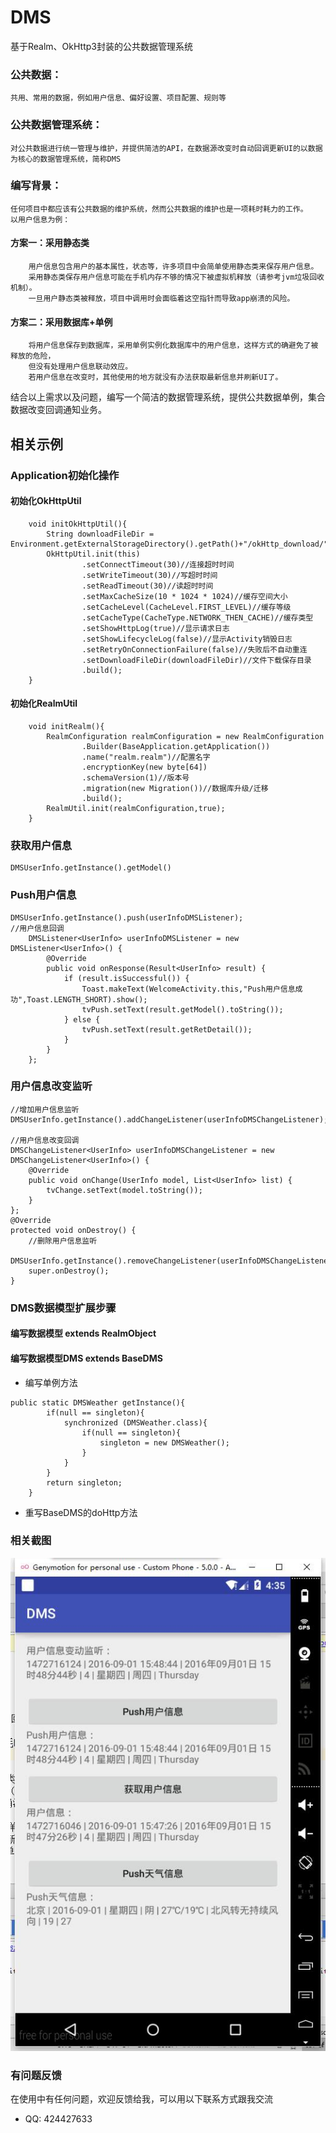 # DMS
基于Realm、OkHttp3封装的公共数据管理系统

### 公共数据：
    共用、常用的数据，例如用户信息、偏好设置、项目配置、规则等

### 公共数据管理系统：
    对公共数据进行统一管理与维护，并提供简洁的API，在数据源改变时自动回调更新UI的以数据为核心的数据管理系统，简称DMS

### 编写背景：
    任何项目中都应该有公共数据的维护系统，然而公共数据的维护也是一项耗时耗力的工作。
    以用户信息为例：
#### 方案一：采用静态类
        用户信息包含用户的基本属性，状态等，许多项目中会简单使用静态类来保存用户信息。
        采用静态类保存用户信息可能在手机内存不够的情况下被虚拟机释放（请参考jvm垃圾回收机制）。
        一旦用户静态类被释放，项目中调用时会面临着这空指针而导致app崩溃的风险。

#### 方案二：采用数据库+单例
        将用户信息保存到数据库，采用单例实例化数据库中的用户信息，这样方式的确避免了被释放的危险，
        但没有处理用户信息联动效应。
        若用户信息在改变时，其他使用的地方就没有办法获取最新信息并刷新UI了。

结合以上需求以及问题，编写一个简洁的数据管理系统，提供公共数据单例，集合数据改变回调通知业务。

## 相关示例

### Application初始化操作

#### 初始化OkHttpUtil
```
    void initOkHttpUtil(){
        String downloadFileDir = Environment.getExternalStorageDirectory().getPath()+"/okHttp_download/";
        OkHttpUtil.init(this)
                .setConnectTimeout(30)//连接超时时间
                .setWriteTimeout(30)//写超时时间
                .setReadTimeout(30)//读超时时间
                .setMaxCacheSize(10 * 1024 * 1024)//缓存空间大小
                .setCacheLevel(CacheLevel.FIRST_LEVEL)//缓存等级
                .setCacheType(CacheType.NETWORK_THEN_CACHE)//缓存类型
                .setShowHttpLog(true)//显示请求日志
                .setShowLifecycleLog(false)//显示Activity销毁日志
                .setRetryOnConnectionFailure(false)//失败后不自动重连
                .setDownloadFileDir(downloadFileDir)//文件下载保存目录
                .build();
    }
```

#### 初始化RealmUtil
```
    void initRealm(){
        RealmConfiguration realmConfiguration = new RealmConfiguration
                .Builder(BaseApplication.getApplication())
                .name("realm.realm")//配置名字
                .encryptionKey(new byte[64])
                .schemaVersion(1)//版本号
                .migration(new Migration())//数据库升级/迁移
                .build();
        RealmUtil.init(realmConfiguration,true);
    }
```

### 获取用户信息
```
DMSUserInfo.getInstance().getModel()
```
### Push用户信息
```
DMSUserInfo.getInstance().push(userInfoDMSListener);
//用户信息回调
    DMSListener<UserInfo> userInfoDMSListener = new DMSListener<UserInfo>() {
        @Override
        public void onResponse(Result<UserInfo> result) {
            if (result.isSuccessful()) {
                Toast.makeText(WelcomeActivity.this,"Push用户信息成功",Toast.LENGTH_SHORT).show();
                tvPush.setText(result.getModel().toString());
            } else {
                tvPush.setText(result.getRetDetail());
            }
        }
    };
```

### 用户信息改变监听
```
//增加用户信息监听
DMSUserInfo.getInstance().addChangeListener(userInfoDMSChangeListener);

//用户信息改变回调
DMSChangeListener<UserInfo> userInfoDMSChangeListener = new DMSChangeListener<UserInfo>() {
    @Override
    public void onChange(UserInfo model, List<UserInfo> list) {
        tvChange.setText(model.toString());
    }
};
@Override
protected void onDestroy() {
    //删除用户信息监听
    DMSUserInfo.getInstance().removeChangeListener(userInfoDMSChangeListener);
    super.onDestroy();
}
```

### DMS数据模型扩展步骤

#### 编写数据模型 extends RealmObject
 
#### 编写数据模型DMS extends BaseDMS
 
  * 编写单例方法 
```
public static DMSWeather getInstance(){
        if(null == singleton){
            synchronized (DMSWeather.class){
                if(null == singleton){
                    singleton = new DMSWeather();
                }
            }
        }
        return singleton;
    }
```
 
  * 重写BaseDMS的doHttp方法
  
### 相关截图
![](https://github.com/MrZhousf/DMS/blob/master/pic/1.jpg?raw=true)


### 有问题反馈

在使用中有任何问题，欢迎反馈给我，可以用以下联系方式跟我交流
 * QQ: 424427633
